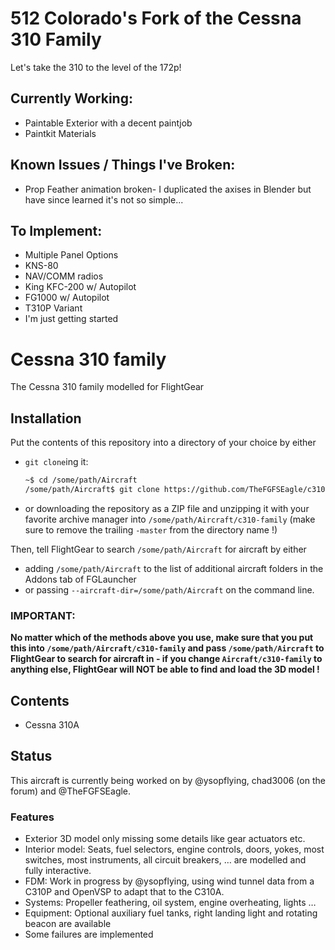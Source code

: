 # 512 Colorado's Fork of the Cessna 310 Family
Let's take the 310 to the level of the 172p!

## Currently Working:
* Paintable Exterior with a decent paintjob
* Paintkit Materials

## Known Issues / Things I've Broken:
* Prop Feather animation broken- I duplicated the axises in Blender but have since learned it's not so simple...

## To Implement:
* Multiple Panel Options
* KNS-80
* NAV/COMM radios
* King KFC-200 w/ Autopilot
* FG1000 w/ Autopilot
* T310P Variant
* I'm just getting started


# Cessna 310 family
The Cessna 310 family modelled for FlightGear

## Installation

Put the contents of this repository into a directory of your choice by either
* `git clone`ing it:
	```sh
	~$ cd /some/path/Aircraft
	/some/path/Aircraft$ git clone https://github.com/TheFGFSEagle/c310-family
	```
* or downloading the repository as a ZIP file and unzipping it with your favorite archive manager into `/some/path/Aircraft/c310-family` (make sure to remove the trailing `-master` from the directory name !)

Then, tell FlightGear to search `/some/path/Aircraft` for aircraft by either
* adding `/some/path/Aircraft` to the list of additional aircraft folders in the Addons tab of FGLauncher
* or passing `--aircraft-dir=/some/path/Aircraft` on the command line.

### IMPORTANT:
**No matter which of the methods above you use, make sure that you put this into `/some/path/Aircraft/c310-family` and pass `/some/path/Aircraft` to FlightGear to search for aircraft in - if you change `Aircraft/c310-family` to anything else, FlightGear will NOT be able to find and load the 3D model !**

## Contents

* Cessna 310A

## Status

This aircraft is currently being worked on by @ysopflying, chad3006 (on the forum) and @TheFGFSEagle.

### Features
* Exterior 3D model only missing some details like gear actuators etc.
* Interior model: Seats, fuel selectors, engine controls, doors, yokes, most switches, most instruments, all circuit breakers, … are modelled and fully interactive.
* FDM: Work in progress by @ysopflying, using wind tunnel data from a C310P and OpenVSP to adapt that to the C310A.
* Systems: Propeller feathering, oil system, engine overheating, lights …
* Equipment: Optional auxiliary fuel tanks, right landing light and rotating beacon are available
* Some failures are implemented
